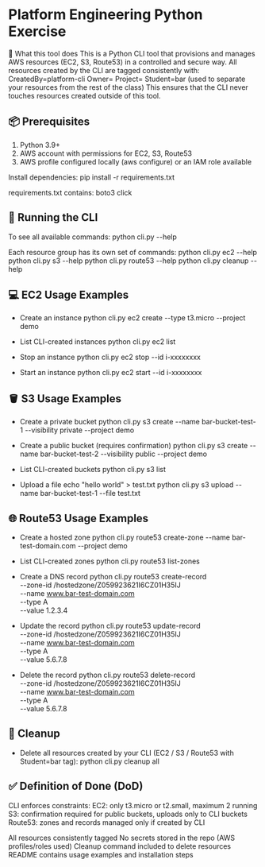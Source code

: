 # Platform Engineering Python Exercise
🎯 What this tool does
This is a Python CLI tool that provisions and manages AWS resources (EC2, S3, Route53) in a 
controlled and secure way.
All resources created by the CLI are tagged consistently with:
CreatedBy=platform-cli
Owner=<username>
Project=<project>
Student=bar (used to separate your resources from the rest of the class)
This ensures that the CLI never touches resources created outside of this tool.

## 📦 Prerequisites
1. Python 3.9+
2. AWS account with permissions for EC2, S3, Route53
3. AWS profile configured locally (aws configure) or an IAM role available

Install dependencies:
pip install -r requirements.txt

requirements.txt contains:
boto3
click

## 🚀 Running the CLI
To see all available commands:
python cli.py --help

Each resource group has its own set of commands:
python cli.py ec2 --help
python cli.py s3 --help
python cli.py route53 --help
python cli.py cleanup --help

## 💻 EC2 Usage Examples
- Create an instance
  python cli.py ec2 create --type t3.micro --project demo

- List CLI-created instances
  python cli.py ec2 list

- Stop an instance
  python cli.py ec2 stop --id i-xxxxxxxx

- Start an instance
  python cli.py ec2 start --id i-xxxxxxxx

## 🪣 S3 Usage Examples
- Create a private bucket
  python cli.py s3 create --name bar-bucket-test-1 --visibility private --project demo

- Create a public bucket (requires confirmation)
  python cli.py s3 create --name bar-bucket-test-2 --visibility public --project demo

- List CLI-created buckets
  python cli.py s3 list

- Upload a file
  echo "hello world" > test.txt
  python cli.py s3 upload --name bar-bucket-test-1 --file test.txt

## 🌐 Route53 Usage Examples
- Create a hosted zone
python cli.py route53 create-zone --name bar-test-domain.com --project demo

- List CLI-created zones
python cli.py route53 list-zones

- Create a DNS record
  python cli.py route53 create-record \
    --zone-id /hostedzone/Z059923621I6CZ01H35IJ \
    --name www.bar-test-domain.com \
    --type A \
    --value 1.2.3.4

- Update the record
  python cli.py route53 update-record \
    --zone-id /hostedzone/Z059923621I6CZ01H35IJ \
    --name www.bar-test-domain.com \
    --type A \
    --value 5.6.7.8

- Delete the record
  python cli.py route53 delete-record \
    --zone-id /hostedzone/Z059923621I6CZ01H35IJ \
    --name www.bar-test-domain.com \
    --type A \
    --value 5.6.7.8

## 🧹 Cleanup
- Delete all resources created by your CLI (EC2 / S3 / Route53 with Student=bar tag):
  python cli.py cleanup all

## ✅ Definition of Done (DoD)
CLI enforces constraints:
EC2: only t3.micro or t2.small, maximum 2 running
S3: confirmation required for public buckets, uploads only to CLI buckets
Route53: zones and records managed only if created by CLI

All resources consistently tagged
No secrets stored in the repo (AWS profiles/roles used)
Cleanup command included to delete resources
README contains usage examples and installation steps
